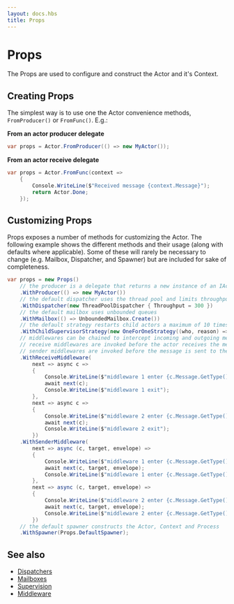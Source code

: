 ```yaml
---
layout: docs.hbs
title: Props
---
```


# Props
The Props are used to configure and construct the Actor and it's Context.

## Creating Props
The simplest way is to use one the Actor convenience methods, `FromProducer()` or `FromFunc()`. E.g.:

**From an actor producer delegate**
```csharp
var props = Actor.FromProducer(() => new MyActor());
```

**From an actor receive delegate**
```csharp
var props = Actor.FromFunc(context =>
    {
        Console.WriteLine($"Received message {context.Message}");
        return Actor.Done;
    });
```

## Customizing Props

Props exposes a number of methods for customizing the Actor. The following example shows the different methods and their usage (along with defaults where applicable). Some of these will rarely be necessary to change (e.g. Mailbox, Dispatcher, and Spawner) but are included for sake of completeness.

```csharp
var props = new Props()
    // the producer is a delegate that returns a new instance of an IActor
    .WithProducer(() => new MyActor()) 
    // the default dispatcher uses the thread pool and limits throughput to 300 messages per mailbox run
    .WithDispatcher(new ThreadPoolDispatcher { Throughput = 300 }) 
    // the default mailbox uses unbounded queues
    .WithMailbox(() => UnboundedMailbox.Create()) 
    // the default strategy restarts child actors a maximum of 10 times within a 10 second window
    .WithChildSupervisorStrategy(new OneForOneStrategy((who, reason) => SupervisorDirective.Restart, 10, TimeSpan.FromSeconds(10)))
    // middlewares can be chained to intercept incoming and outgoing messages
    // receive middlewares are invoked before the actor receives the message
    // sender middlewares are invoked before the message is sent to the target PID
    .WithReceiveMiddleware(
        next => async c =>
        {
            Console.WriteLine($"middleware 1 enter {c.Message.GetType()}:{c.Message}");
            await next(c);
            Console.WriteLine($"middleware 1 exit");
        },
        next => async c =>
        {
            Console.WriteLine($"middleware 2 enter {c.Message.GetType()}:{c.Message}");
            await next(c);
            Console.WriteLine($"middleware 2 exit");
        })
    .WithSenderMiddleware(
        next => async (c, target, envelope) =>
        {
            Console.WriteLine($"middleware 1 enter {c.Message.GetType()}:{c.Message}");
            await next(c, target, envelope);
            Console.WriteLine($"middleware 1 enter {c.Message.GetType()}:{c.Message}");
        },
        next => async (c, target, envelope) =>
        {
            Console.WriteLine($"middleware 2 enter {c.Message.GetType()}:{c.Message}");
            await next(c, target, envelope);
            Console.WriteLine($"middleware 2 enter {c.Message.GetType()}:{c.Message}");
        })
    // the default spawner constructs the Actor, Context and Process
    .WithSpawner(Props.DefaultSpawner);
```

## See also

- [Dispatchers](Dispatchers)
- [Mailboxes](Mailboxes)
- [Supervision](Supervision)
- [Middleware](Middleware)
